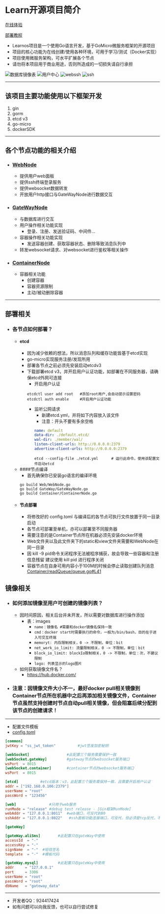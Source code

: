 # Learn开源项目简介

[在线体验](https://learnos.online "在线体验")

[部署教程](https://www.bilibili.com/video/BV1MX4y1T72Q/ "部署教程")

- Learnos项目是一个使用Go语言开发，基于GoMicro微服务框架的开源项目
- 项目的核心功能为在线创建/使用各种环境，可用于学习/测试（Docker实现）
- 项目使用微服务架构，可水平扩展各个节点
- 请勿将本项目用于商业用途，否则所造成的一切损失请自行承担

![](./screenshot/table.png "数据库镜像表")
![](./screenshot/list.png "用户中心")
![](./screenshot/webssh.png "webssh")
![](./screenshot/ssh.png "ssh")

---
## 该项目主要功能使用以下框架开发
1. gin
2. gorm
3. etcd v3
4. go-micro
5. dockerSDK
---
## 各个节点功能的相关介绍

- ### [WebNode](./Web/WebNode.go "WebNode")
	- 提供用户web面板
	- 提供ssh终端登录服务
	- 提供websocket数据转发
	- 开放用户http接口与GateWayNode进行数据交互
- ### [GateWayNode](./GateWay/GateWayNode.go "GateWayNode")
	- 与数据库进行交互
	- 用户操作相关功能实现
		- 登录、注册、发送验证码、中间件...
	- 容器操作相关功能实现
		- 发送容器创建、获取容器状态、删除等致消息队列中
	- 转发websocket请求、对websocket进行鉴权等相关操作
- ### [ContainerNode](./Container/ContainerNode.go "ContainerNode")
	- 容器相关功能
		- 创建容器
		- 容器资源限制
		- 主动/被动删除容器
---
## 部署相关
- ### 各节点如何部署？
	- #### etcd
	    - 因为减少依赖的想法，所以消息队列和缓存功能皆基于etcd实现
	    - go-micro实现服务注册/发现所用
	    - 部署各节点之前必须先安装启动etcdv3
		- 下载部署etcd v3，并开启用户认证功能，如部署在不同服务器，请确保etcd外网可连接
			- 开启用户认证
			```shell
			etcdctl user add root	#添加root用户,会自动提示设置密码
			etcdctl auth enable 	#开启用户认证功能
			```
			- 监听公网请求
				- 新建etcd.yml，并将如下内容放入该文件 
				- 注意：开头不要有多余空格
				```yml
				name: default
				data-dir: ./default.etcd/
				wal-dir: ./member/wal/
				listen-client-urls: http://0.0.0.0:2379
				advertise-client-urls: http://0.0.0.0:2379
				```
				`etcd --config-file ./etcd.yml		# 运行此命令，使用该配置文件启动etcd`
	- ####节点编译
		- 首先确保你已安装go语言的编译环境
		```shell
		go build Web/WebNode.go
		go build GateWay/GateWayNode.go
		go build Container/ContainerNode.go
		```
	- #### 节点部署
		- 将修改好的 config.toml 与编译后的各节点可执行文件放置于同一目录启动
		- 各节点可部署至单机，亦可以部署至不同服务器
		- 需要注意的是Container节点所在机器必须先安装docker环境
		- Web文件夹以及此文件夹下的static和view文件夹需要和WebNode在同一目录
		- 因 kill -9 pid命令关闭程序无法被程序捕获，故会导致一些容器和注册信息残留
		建议使用 kill pid 进行程序关闭
		- 容器节点在自身可用内容小于100M的时候会停止读取创建队列消息[Container/readQueue/queue.go#L41](Container/readQueue/queue.go#L41 "queue.go")

## 镜像相关
- ### 如何添加镜像至用户可创建的镜像列表？
	- 因时间原因，相关后台并未开发，所以需要对数据库进行操作添加
		- 表：images
			- `name：镜像名	#需要和docker镜像名保持一致`
			- `cmd：docker start时需要执行的命令，一般为/bin/bash，目的在于进入可交互终端`
			- `memoryt: 内存限制相关，0 -> 不限制，单位：bit`
			- `net_work_io_limit: 流量限制相关，0 -> 不限制，单位：bit`
			- `block_io_limit: blockIo限制相关，0 -> 不限制，单位：次，不建议限制`
			- `logo: 列表显示的logo图片`
	- 如何获取镜像文件名？
	    - https://hub.docker.com/
	    
- ### 注意：因镜像文件大小不一，最好docker pull相关镜像到Container节点所在机器中之后再添加相关镜像文件，Container节点虽然支持创建时节点自动pull相关镜像，但会阻塞后续分配到该节点的创建请求！

---

- 配置文件模板
- [config.toml](./config.toml "config.toml")
```toml
[common]
jwtKey = "ss_jwt_token"          #jwt签发加密秘钥

[webSocket]				    #此配置三个服务需要保护一致
[webSocket.gateWay]		    #gateway节点的websocket服务端口
wsPort  = 8015
[webSocket.container]		#container节点的websocket服务端口
wsPort  = 8015

[etcd]			#etcd版本：v3，此配置三个服务需保持一致，且需要开启用户认证
addr = ["192.168.0.106:2379"]
userName = "root"
passWord = "123456"

[web]			    #只用于web服务
runMode = "release"	#debug test release - [Gin框架RunMode]
webAddr = "127.0.0.1:8011"  #web端口，可反代到80
sshAddr = "127.0.0.1:8022"   #ssh面板功能连接端口，可反代，但必须是tcp反代，不建议

[gateWay]

[gateWay.aliSms]		#此配置只在gateWay中使用
accessId  = "-"
accessKey = "-"
signName  = "-"  #短信签名
template  = "-"  #模板代码

[gateWay.mysql]			#此配置只在gateWay中使用
addr 	 = "127.0.0.1"
port 	 = 3306
userName = "root"
passWord = "root"
dbName   = "gateway_data"
```


---
- 开发者QQ：924417424
- 如有问题可以向我反馈，也可以自行尝试修复